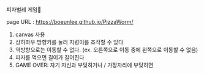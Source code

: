 피자벌레 게임🐛

page URL : https://boeunlee.github.io/PizzaWorm/
1. canvas 사용
2. 상하좌우 방향키를 눌러 지렁이를 조작할 수 있다
3. 역방향으로는 이동할 수 없다. (ex. 오른쪽으로 이동 중에 왼쪽으로 이동할 수 없음)
4. 피자를 먹으면 길이가 길어진다
5. GAME OVER: 자기 자신과 부딪히거나 / 가장자리에 부딪히면
